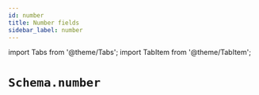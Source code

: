 ```yaml
---
id: number
title: Number fields
sidebar_label: number
---
```


import Tabs from '@theme/Tabs';
import TabItem from '@theme/TabItem';

# `Schema.number`